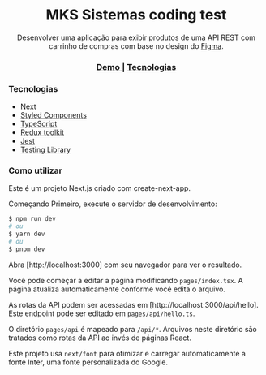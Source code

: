 <h1 align="center">MKS Sistemas coding test</h1>

<div align="center">
   Desenvolver uma aplicação para exibir produtos de uma API REST com carrinho de compras com base no design do <a href="https://www.figma.com/file/Z4z8osDbK1ET7cjNzFRMrK/MKS-Front-end-challenge?node-id=0%3A1" target="_blank">Figma</a>.
</div>

<div align="center">
  <h3>
    <a href="https://windbnb-liard.vercel.app/">
      Demo
    </a>
    <span> | </span>
    <a href="#tecnologias">
      Tecnologias
    </a>
  </h3>
</div>

### Tecnologias

- [Next](https://nextjs.org/)
- [Styled Components](https://styled-components.com/)
- [TypeScript](https://www.typescriptlang.org/)
- [Redux toolkit](https://redux.js.org/)
- [Jest](https://jestjs.io/)
- [Testing Library](https://testing-library.com/)

### Como utilizar

Este é um projeto Next.js criado com create-next-app.

Começando
Primeiro, execute o servidor de desenvolvimento:

```bash
$ npm run dev
# ou
$ yarn dev
# ou
$ pnpm dev
```

Abra [http://localhost:3000] com seu navegador para ver o resultado.

Você pode começar a editar a página modificando `pages/index.tsx`. A página atualiza automaticamente conforme você edita o arquivo.

As rotas da API podem ser acessadas em [http://localhost:3000/api/hello]. Este endpoint pode ser editado em `pages/api/hello.ts`.

O diretório `pages/api` é mapeado para `/api/*`. Arquivos neste diretório são tratados como rotas da API ao invés de páginas React.

Este projeto usa `next/font` para otimizar e carregar automaticamente a fonte Inter, uma fonte personalizada do Google.
